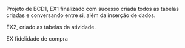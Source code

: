 Projeto de BCD1, EX1 finalizado com sucesso criada todos as tabelas criadas e conversando entre si, além da inserção de dados.

EX2, criado as tabelas da atividade.

EX fidelidade de compra

